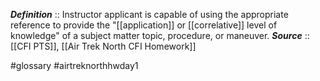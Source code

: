 ***Definition***    :: Instructor applicant is capable of using the appropriate reference to provide the "[[application]] or [[correlative]] level of knowledge" of a subject matter topic, procedure, or maneuver.
***Source***         :: [[CFI PTS]], [[Air Trek North CFI Homework]]

#glossary #airtreknorthhwday1